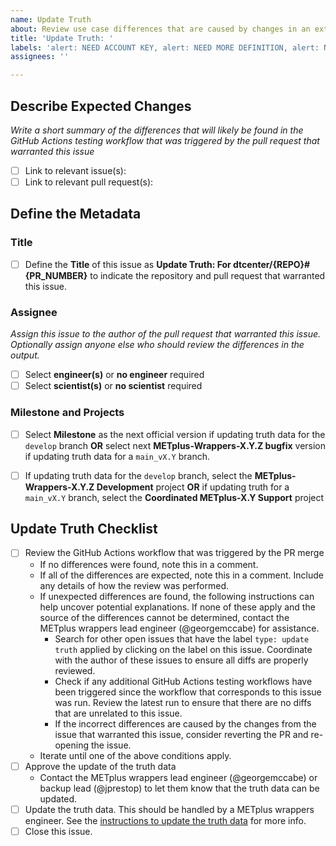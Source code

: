 ```yaml
---
name: Update Truth
about: Review use case differences that are caused by changes in an external repository and update truth dataset if necessary.
title: 'Update Truth: '
labels: 'alert: NEED ACCOUNT KEY, alert: NEED MORE DEFINITION, alert: NEED CYCLE ASSIGNMENT, type: update truth, priority: blocker, component: CI/CD, requestor: METplus Team'
assignees: ''

---
```


## Describe Expected Changes ##

*Write a short summary of the differences that will likely be found in the GitHub Actions testing workflow that was triggered by the pull request that warranted this issue*

- [ ] Link to relevant issue(s):
- [ ] Link to relevant pull request(s): 

## Define the Metadata ##

### Title ###
- [ ] Define the **Title** of this issue as **Update Truth: For dtcenter/{REPO}#{PR_NUMBER}** to indicate the repository and pull request that warranted this issue.

### Assignee ###

*Assign this issue to the author of the pull request that warranted this issue. Optionally assign anyone else who should review the differences in the output.*

- [ ] Select **engineer(s)** or **no engineer** required
- [ ] Select **scientist(s)** or **no scientist** required

### Milestone and Projects ###
- [ ] Select **Milestone** as the next official version if updating truth data for the `develop` branch **OR** select next **METplus-Wrappers-X.Y.Z bugfix** version if updating truth data for a `main_vX.Y` branch.
- [ ] If updating truth data for the `develop` branch, select the **METplus-Wrappers-X.Y.Z Development** project **OR** if updating truth for a `main_vX.Y` branch, select the **Coordinated METplus-X.Y Support** project


## Update Truth Checklist ###
- [ ] Review the GitHub Actions workflow that was triggered by the PR merge
  - If no differences were found, note this in a comment.
  - If all of the differences are expected, note this in a comment.
    Include any details of how the review was performed.
  - If unexpected differences are found, the following instructions can
    help uncover potential explanations. If none of these apply and the
    source of the differences cannot be determined, contact the
    METplus wrappers lead engineer (@georgemccabe) for assistance.
    - Search for other open issues that have the label `type: update truth`
      applied by clicking on the label on this issue. Coordinate with the
      author of these issues to ensure all diffs are properly reviewed.
    - Check if any additional GitHub Actions testing workflows have been
      triggered since the workflow that corresponds to this issue was run.
      Review the latest run to ensure that there are no diffs that are
      unrelated to this issue.
    - If the incorrect differences are caused by the changes from the
      issue that warranted this issue, consider reverting the PR and
      re-opening the issue.
  - Iterate until one of the above conditions apply.
- [ ] Approve the update of the truth data
  - Contact the METplus wrappers lead engineer (@georgemccabe) or
    backup lead (@jprestop) to let them know that the truth data can
    be updated.
- [ ] Update the truth data.
      This should be handled by a METplus wrappers engineer.
      See the [instructions to update the truth data](https://metplus.readthedocs.io/en/develop/Contributors_Guide/continuous_integration.html#update-truth-data-update-truth-data-yml)
      for more info.
- [ ] Close this issue.
